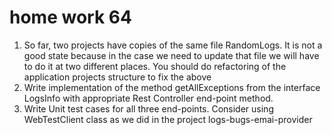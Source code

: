 # home work 64

1. So far, two projects have copies of the same file RandomLogs. It is not a good state because in the case we need to update that file we will have to do it at two different places. You should do refactoring of the application projects structure to fix the above
1. Write implementation of the method getAllExceptions from the interface LogsInfo with appropriate Rest Controller end-point method.
1. Write Unit test cases for all three end-points. Consider using WebTestClient class as we did in the project logs-bugs-emai-provider
